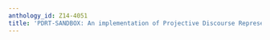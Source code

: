 ```yaml
---
anthology_id: Z14-4051
title: 'PDRT-SANDBOX: An implementation of Projective Discourse Representation Theory'
---
```

